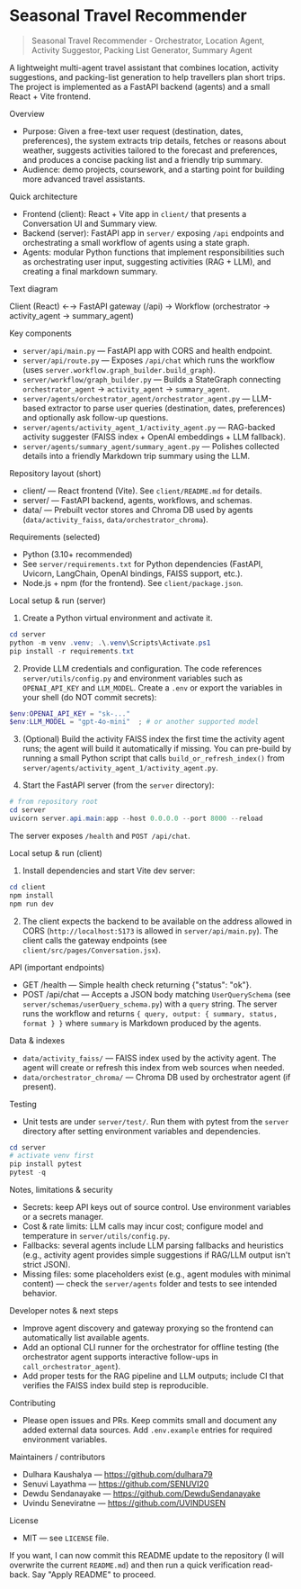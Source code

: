 

# Seasonal Travel Recommender
> Seasonal Travel Recommender - Orchestrator, Location Agent, Activity Suggestor, Packing List Generator, Summary Agent

A lightweight multi-agent travel assistant that combines location, activity suggestions, and packing-list generation to help travellers plan short trips. The project is implemented as a FastAPI backend (agents) and a small React + Vite frontend.

Overview
- Purpose: Given a free-text user request (destination, dates, preferences), the system extracts trip details, fetches or reasons about weather, suggests activities tailored to the forecast and preferences, and produces a concise packing list and a friendly trip summary.
- Audience: demo projects, coursework, and a starting point for building more advanced travel assistants.

Quick architecture
- Frontend (client): React + Vite app in `client/` that presents a Conversation UI and Summary view.
- Backend (server): FastAPI app in `server/` exposing `/api` endpoints and orchestrating a small workflow of agents using a state graph.
- Agents: modular Python functions that implement responsibilities such as orchestrating user input, suggesting activities (RAG + LLM), and creating a final markdown summary.

Text diagram

Client (React) ←→ FastAPI gateway (/api) → Workflow (orchestrator → activity_agent → summary_agent)

Key components
- `server/api/main.py` — FastAPI app with CORS and health endpoint.
- `server/api/route.py` — Exposes `/api/chat` which runs the workflow (uses `server.workflow.graph_builder.build_graph`).
- `server/workflow/graph_builder.py` — Builds a StateGraph connecting `orchestrator_agent` → `activity_agent` → `summary_agent`.
- `server/agents/orchestrator_agent/orchestrator_agent.py` — LLM-based extractor to parse user queries (destination, dates, preferences) and optionally ask follow-up questions.
- `server/agents/activity_agent_1/activity_agent.py` — RAG-backed activity suggester (FAISS index + OpenAI embeddings + LLM fallback).
- `server/agents/summary_agent/summary_agent.py` — Polishes collected details into a friendly Markdown trip summary using the LLM.

Repository layout (short)
- client/ — React frontend (Vite). See `client/README.md` for details.
- server/ — FastAPI backend, agents, workflows, and schemas.
- data/ — Prebuilt vector stores and Chroma DB used by agents (`data/activity_faiss`, `data/orchestrator_chroma`).

Requirements (selected)
- Python (3.10+ recommended)
- See `server/requirements.txt` for Python dependencies (FastAPI, Uvicorn, LangChain, OpenAI bindings, FAISS support, etc.).
- Node.js + npm (for the frontend). See `client/package.json`.

Local setup & run (server)
1. Create a Python virtual environment and activate it.

```powershell
cd server
python -m venv .venv; .\.venv\Scripts\Activate.ps1
pip install -r requirements.txt
```

2. Provide LLM credentials and configuration. The code references `server/utils/config.py` and environment variables such as `OPENAI_API_KEY` and `LLM_MODEL`. Create a `.env` or export the variables in your shell (do NOT commit secrets):

```powershell
$env:OPENAI_API_KEY = "sk-..."
$env:LLM_MODEL = "gpt-4o-mini"  ; # or another supported model
```

3. (Optional) Build the activity FAISS index the first time the activity agent runs; the agent will build it automatically if missing. You can pre-build by running a small Python script that calls `build_or_refresh_index()` from `server/agents/activity_agent_1/activity_agent.py`.

4. Start the FastAPI server (from the `server` directory):

```powershell
# from repository root
cd server
uvicorn server.api.main:app --host 0.0.0.0 --port 8000 --reload
```

The server exposes `/health` and `POST /api/chat`.

Local setup & run (client)
1. Install dependencies and start Vite dev server:

```powershell
cd client
npm install
npm run dev
```

2. The client expects the backend to be available on the address allowed in CORS (`http://localhost:5173` is allowed in `server/api/main.py`). The client calls the gateway endpoints (see `client/src/pages/Conversation.jsx`).

API (important endpoints)
- GET /health — Simple health check returning {"status": "ok"}.
- POST /api/chat — Accepts a JSON body matching `UserQuerySchema` (see `server/schemas/userQuery_schema.py`) with a `query` string. The server runs the workflow and returns `{ query, output: { summary, status, format } }` where `summary` is Markdown produced by the agents.

Data & indexes
- `data/activity_faiss/` — FAISS index used by the activity agent. The agent will create or refresh this index from web sources when needed.
- `data/orchestrator_chroma/` — Chroma DB used by orchestrator agent (if present).

Testing
- Unit tests are under `server/test/`. Run them with pytest from the `server` directory after setting environment variables and dependencies.

```powershell
cd server
# activate venv first
pip install pytest
pytest -q
```

Notes, limitations & security
- Secrets: keep API keys out of source control. Use environment variables or a secrets manager.
- Cost & rate limits: LLM calls may incur cost; configure model and temperature in `server/utils/config.py`.
- Fallbacks: several agents include LLM parsing fallbacks and heuristics (e.g., activity agent provides simple suggestions if RAG/LLM output isn't strict JSON).
- Missing files: some placeholders exist (e.g., agent modules with minimal content) — check the `server/agents` folder and tests to see intended behavior.

Developer notes & next steps
- Improve agent discovery and gateway proxying so the frontend can automatically list available agents.
- Add an optional CLI runner for the orchestrator for offline testing (the orchestrator agent supports interactive follow-ups in `call_orchestrator_agent`).
- Add proper tests for the RAG pipeline and LLM outputs; include CI that verifies the FAISS index build step is reproducible.

Contributing
- Please open issues and PRs. Keep commits small and document any added external data sources. Add `.env.example` entries for required environment variables.

Maintainers / contributors
- Dulhara Kaushalya — https://github.com/dulhara79
- Senuvi Layathma — https://github.com/SENUVI20
- Dewdu Sendanayake — https://github.com/DewduSendanayake
- Uvindu Seneviratne — https://github.com/UVINDUSEN

License
- MIT — see `LICENSE` file.

If you want, I can now commit this README update to the repository (I will overwrite the current `README.md`) and then run a quick verification read-back. Say "Apply README" to proceed.
